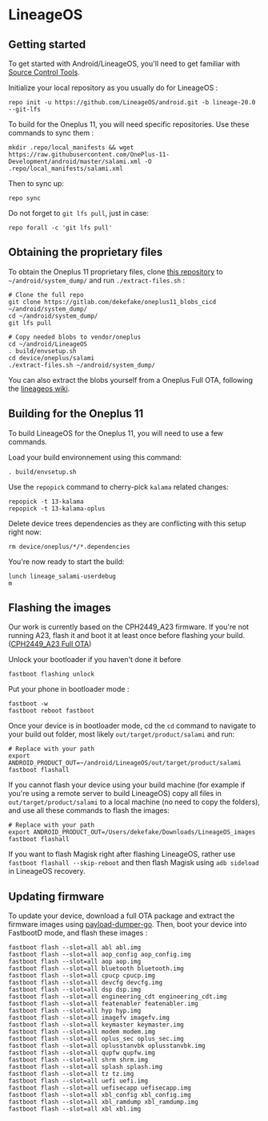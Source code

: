 LineageOS
===========

Getting started
---------------

To get started with Android/LineageOS, you'll need to get familiar with [Source Control Tools](https://source.android.com/setup/develop).

Initialize your local repository as you usually do for LineageOS :
```
repo init -u https://github.com/LineageOS/android.git -b lineage-20.0 --git-lfs
```
To build for the Oneplus 11, you will need specific repositories. Use these commands to sync them :
```
mkdir .repo/local_manifests && wget https://raw.githubusercontent.com/OnePlus-11-Development/android/master/salami.xml -O .repo/local_manifests/salami.xml
```
Then to sync up:
```
repo sync
```
Do not forget to `git lfs pull`, just in case:
```
repo forall -c 'git lfs pull'
```


Obtaining the proprietary files
------------------
To obtain the Oneplus 11 proprietary files, clone [this repository](https://gitlab.com/dekefake/oneplus11_blobs_cicd) to `~/android/system_dump/` and run `./extract-files.sh` :
```
# Clone the full repo
git clone https://gitlab.com/dekefake/oneplus11_blobs_cicd ~/android/system_dump/
cd ~/android/system_dump/
git lfs pull

# Copy needed blobs to vendor/oneplus
cd ~/android/LineageOS
. build/envsetup.sh
cd device/oneplus/salami
./extract-files.sh ~/android/system_dump/
```
You can also extract the blobs yourself from a Oneplus Full OTA, following the [lineageos wiki](https://wiki.lineageos.org/extracting_blobs_from_zips#extracting-proprietary-blobs-from-payload-based-otas).


Building for the Oneplus 11
------------------
To build LineageOS for the Oneplus 11, you will need to use a few commands.

Load your build environnement using this command:
```
. build/envsetup.sh
```
Use the `repopick` command to cherry-pick `kalama` related changes:
```
repopick -t 13-kalama
repopick -t 13-kalama-oplus
```
Delete device trees dependencies as they are conflicting with this setup right now:
```
rm device/oneplus/*/*.dependencies
```
You're now ready to start the build:
```
lunch lineage_salami-userdebug
m
```


Flashing the images
------------------
Our work is currently based on the CPH2449_A23 firmware. If you're not running A23, flash it and boot it at least once before flashing your build. ([CPH2449_A23 Full OTA](https://gauss-componentotacostmanual-eu.allawnofs.com/remove-0dc1e9b2e9f2d9a437851009a5949a79/component-ota/23/06/14/77b53202e03140dfa3c4728d26f9325b.zip))

Unlock your bootloader if you haven't done it before
```
fastboot flashing unlock
```
Put your phone in bootloader mode :
```
fastboot -w
fastboot reboot fastboot
```
Once your device is in bootloader mode, cd the `cd` command to navigate to your build out folder, most likely `out/target/product/salami` and run:
```
# Replace with your path
export ANDROID_PRODUCT_OUT=~/android/LineageOS/out/target/product/salami
fastboot flashall
```
If you cannot flash your device using your build machine (for example if you're using a remote server to build LineageOS) copy all files in `out/target/product/salami` to a local machine (no need to copy the folders), and use all these commands to flash the images:
```
# Replace with your path
export ANDROID_PRODUCT_OUT=/Users/dekefake/Downloads/LineageOS_images
fastboot flashall
```
If you want to flash Magisk right after flashing LineageOS, rather use `fastboot flashall --skip-reboot` and then flash Magisk using `adb sideload` in LineageOS recovery.


Updating firmware
---------------
To update your device, download a full OTA package and extract the firmware images using [payload-dumper-go](https://github.com/ssut/payload-dumper-go). Then, boot your device into FastbootD mode, and flash these images :
```
fastboot flash --slot=all abl abl.img
fastboot flash --slot=all aop_config aop_config.img
fastboot flash --slot=all aop aop.img
fastboot flash --slot=all bluetooth bluetooth.img
fastboot flash --slot=all cpucp cpucp.img
fastboot flash --slot=all devcfg devcfg.img
fastboot flash --slot=all dsp dsp.img
fastboot flash --slot=all engineering_cdt engineering_cdt.img
fastboot flash --slot=all featenabler featenabler.img
fastboot flash --slot=all hyp hyp.img
fastboot flash --slot=all imagefv imagefv.img
fastboot flash --slot=all keymaster keymaster.img
fastboot flash --slot=all modem modem.img
fastboot flash --slot=all oplus_sec oplus_sec.img
fastboot flash --slot=all oplusstanvbk oplusstanvbk.img
fastboot flash --slot=all qupfw qupfw.img
fastboot flash --slot=all shrm shrm.img
fastboot flash --slot=all splash splash.img
fastboot flash --slot=all tz tz.img
fastboot flash --slot=all uefi uefi.img
fastboot flash --slot=all uefisecapp uefisecapp.img
fastboot flash --slot=all xbl_config xbl_config.img
fastboot flash --slot=all xbl_ramdump xbl_ramdump.img
fastboot flash --slot=all xbl xbl.img
```
